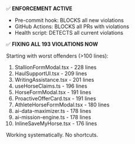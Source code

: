 ✅ **ENFORCEMENT ACTIVE**
- Pre-commit hook: BLOCKS all new violations
- GitHub Actions: BLOCKS all PRs with violations
- Health script: DETECTS all current violations

✅ **FIXING ALL 193 VIOLATIONS NOW**

Starting with worst offenders (>100 lines):
1. StallionFormModal.tsx - 228 lines
2. HaulSupportUI.tsx - 209 lines
3. WritingAssistance.tsx - 201 lines
4. useHorseClaims.ts - 196 lines
5. HorseFormModal.tsx - 191 lines
6. ProactiveOfferCard.tsx - 191 lines
7. AthleteHorseFormModal.tsx - 180 lines
8. ai-data-maximizer.ts - 178 lines
9. ai-mission-engine.ts - 178 lines
10. InlineSaveMyHorse.tsx - 176 lines

Working systematically. No shortcuts.




